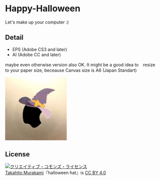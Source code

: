 # Happy-Halloween
Let's make up your computer :) 


## Detail
- EPS (Adobe CS3 and later)
- AI (Adobe CC and later)

maybe even otherwise version also OK.
It might be a good idea to　resize to your paper size, beceause Canvas size is A6 (Japan Standart)

<img src="/img/img.jpeg" width="200px">

## License

<a rel="license" href="http://creativecommons.org/licenses/by/4.0/"><img alt="クリエイティブ・コモンズ・ライセンス" style="border-width:0" src="https://i.creativecommons.org/l/by/4.0/88x31.png" /></a><br /><a xmlns:cc="http://creativecommons.org/ns#" href="https://kamiwork.com" property="cc:attributionName" rel="cc:attributionURL">Takahito Murakami</a>『<span xmlns:dct="http://purl.org/dc/terms/" property="dct:title">halloween hat</span>』is <a rel="license" href="http://creativecommons.org/licenses/by/4.0/">CC BY 4.0</a>
